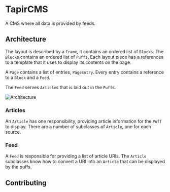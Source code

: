 # TapirCMS

A CMS where all data is provided by feeds.

## Architecture

The layout is described by a `Frame`, it contains an ordered list of `Block`s.
The `Block`s contains an ordered list of `Puff`s. Each layout piece has a
references to a template that it uses to display its contents on the page.

A `Page` contains a list of entries, `PageEntry`. Every entry contains a
reference to a `Block` and a `Feed`.

The `Feed` serves `Article`s that is laid out in the `Puff`s.

![Architecture](https://raw.github.com/andersjanmyr/tapircms/master/docs/images/achitecture.png)

### Articles

An `Article` has one responsibility, providing article information for the
`Puff` to display. There are a number of subclasses of `Article`, one for each
source.

###  Feed

A `Feed` is responsible for providing a list of article URIs. The `Article`
subclasses know how to convert a URI into an `Article` that can be displayed by
the puffs.

## Contributing
